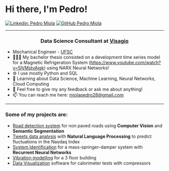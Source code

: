 # Hi there, I'm Pedro!

[![Linkedin: Pedro Miola](https://img.shields.io/badge/-PedroMiola-blue?style=flat-square&logo=Linkedin&logoColor=white)](https://www.linkedin.com/in/pdmpedromiola/) 
[![GitHub Pedro Miola](https://img.shields.io/github/followers/pedromiola28?label=follow&style=social)](https://github.com/pedromiola28)

---
<h3 align="center"> Data Science Consultant at <a href='https://visagio.com/'>Visagio</a>   </a></h3>



- Mechanical Engineer - <a href='http://emc.ufsc.br/portal/?lang=en'>UFSC</a>
- 👨🏽‍💻 My bachelor thesis consisted on a development time series model for a Magnetic Refrigeration System (https://www.youtube.com/watch?v=5lVMstvAjgk) using NARX Neural Networks!
- ⚙️ I use mostly Python and SQL
- 🌱 Learning about Data Science, Machine Learning, Neural Networks, Cloud Computing 
- 💬 Feel free to give my any feedback or ask me about anything!
- 📫 You can reach me here: miolapedro28@gmail.com
---

### Some of my projects are: 

- <a href='https://github.com/pedromiola28/Computer-Vision'>Road detection system</a>  for non paved roads using **Computer Vision** and **Semantic Segmentation**
- <a href='https://github.com/pedromiola28/NLP-on-tweets--to-forecast-fluctuations-in-the-Nasdaq-index'>Tweets data analysis</a> with **Natural Language Processing** to predict fluctuations in the Nasdaq Index
- <a href='https://github.com/pedromiola28/Time-Series---System-Identification'>System Identification</a> for a mass-springer-damper system with **Recurrent Neural Networks**
- <a href='https://github.com/pedromiola28/Projeto_Controle_de_Vibracoes'>Vibration modelling</a> for a 3 floor building 
- <a href='https://github.com/pedromiola28/Calorimeter_Data_Visualization'>Data Visualization</a> software for calorimeter tests with compressors
